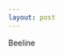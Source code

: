 ```yaml
---
layout: post
---
```


Beeline

<iframe width="560" height="315" src="" frameborder="0"  allowfullscreen></iframe>

<!--allow="autoplay"-->